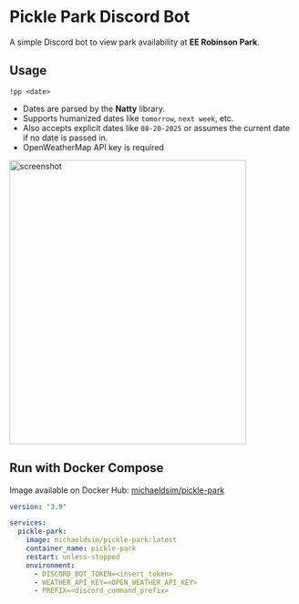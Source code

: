 # Pickle Park Discord Bot

A simple Discord bot to view park availability at **EE Robinson Park**.

## Usage

```
!pp <date>
```

- Dates are parsed by the **Natty** library.  
- Supports humanized dates like `tomorrow`, `next week`, etc.  
- Also accepts explicit dates like `08-20-2025` or assumes the current date if no date is passed in.
- OpenWeatherMap API key is required

<img width="415" height="499" alt="screenshot" src="https://github.com/user-attachments/assets/8e484716-3143-4b1d-88c8-b9cae837b2a7" />

## Run with Docker Compose

Image available on Docker Hub: [michaeldsim/pickle-park](https://hub.docker.com/r/michaeldsim/pickle-park)

```yaml
version: "3.9"

services:
  pickle-park:
    image: michaeldsim/pickle-park:latest
    container_name: pickle-park
    restart: unless-stopped
    environment:
      - DISCORD_BOT_TOKEN=<insert_token>
      - WEATHER_API_KEY=<OPEN_WEATHER_API_KEY>
      - PREFIX=<discord_command_prefix>
```
